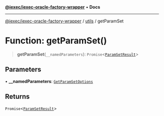 [**@iexec/iexec-oracle-factory-wrapper**](../../../README.md) • **Docs**

***

[@iexec/iexec-oracle-factory-wrapper](../../../globals.md) / [utils](../README.md) / getParamSet

# Function: getParamSet()

> **getParamSet**(`__namedParameters`): `Promise`\<[`ParamSetResult`](../../../-internal-/interfaces/ParamSetResult.md)\>

## Parameters

• **\_\_namedParameters**: [`GetParamSetOptions`](../../../-internal-/interfaces/GetParamSetOptions.md)

## Returns

`Promise`\<[`ParamSetResult`](../../../-internal-/interfaces/ParamSetResult.md)\>

